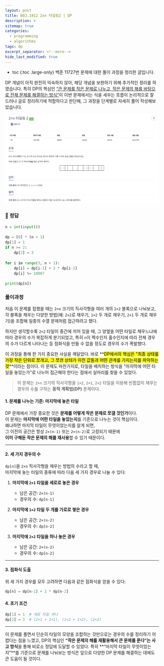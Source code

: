 ```yaml
---
layout: post
title: BOJ.1912 2xn 타일링2 | DP
description: >
sitemap: true
categories: 
  - programming
  - algorithms
tags: dp 
excerpt_separator: <!--more-->
hide_last_modified: true
---
```

* toc
{:toc .large-only}
백준 11727번 문제에 대한 풀이 과정을 정리한 글입니다.

DP 개념이 아직 완전히 익숙하지 않아, 해당 개념을 보완하기 위해 추가적인 정리를 하였습니다.
특히 DP의 핵심인 <u>“큰 문제를 작은 문제로 나누고, 작은 문제의 해를 바탕으로 전체 문제를 해결하는 방식”</u>이 이번 문제에서는 식을 세우는 흐름이 논리적으로 잘 드러나 글로 정리하기에 적합하다고 판단해, 그 과정을 단계별로 자세히 풀어 작성해보았습니다.

<!--more-->

![image-20250415202805899](../../images/2025-04-15-01Boj11727/image-20250415202805899.png)


### 📌 정답

```python
n = int(input())

dp = [0] * (n + 1)
dp[1] = 1
if n >= 2:
    dp[2] = 3

for i in range(3, n + 1):
    dp[i] = dp[i-1] + 2 * dp[i-2]
    dp[i] %= 10007

print(dp[n])
```

### 풀이과정

처음 이 문제를 접했을 때는 `2×n` 크기의 직사각형을 여러 개의 `2×2` 블록으로 나눠보고, 각 블록을 채우는 다양한 방법(예: `2×2`로 채우기, `1×2` 두 개로 채우기, `2×1` 두 개로 채우기)을 조합해 일종의 수열 문제처럼 접근하려고 했다.

하지만 생각할수록 `2×2` 타일이 중간에 끼어 있을 때, 그 양옆을 어떤 타일로 채우느냐에 따라 경우의 수가 복잡하게 분기되었고, 특히 `n`이 짝수인지 홀수인지에 따라 전체 경우의 수가 다르게 나타나는 등 점화식을 만들 수 없을 정도로 경우의 수가 폭발했다.

이 과정을 통해 한 가지 중요한 사실을 깨달았다.
 바로 **<mark>DP에서의 핵심은 "최종 상태를 가장 작은 단위로 쪼개고, 그 쪼갠 상태가 이전 값들과 어떤 관계를 가지는지를 파악하는 것</mark>**이라는 점이다.
 이 문제도 마찬가지로, 타일을 배치하는 방식을 "마지막에 어떤 타일을 놓았는가"로 나누어 접근해야 한다는 점에서 실마리를 찾을 수 있었다.

> 이 문제는 `2×n` 크기의 직사각형을 `1×2`, `2×1`, `2×2` 타일을 이용해 빈틈없이 채우는 경우의 수를 구하는 **동적 계획법(DP)** 문제이다.

####  1. 문제를 나누는 기준: 마지막에 놓은 타일

DP 문제에서 가장 중요한 것은 **문제를 어떻게 작은 문제로 쪼갤 것인가**이다.  
이 문제는 **마지막에 어떤 타일을 놓았는지**를 기준으로 나누는 것이 핵심이다.  
왜냐하면 마지막 타일이 무엇이었는지를 알게 되면,  
그 이전의 공간은 항상 `2×(n-1)` 또는 `2×(n-2)`로 고정되기 때문에  
**이미 구해둔 작은 문제의 해를 재사용**할 수 있기 때문이다.

---

####  2. 세 가지 경우의 수

`dp[n]`을 `2×n` 직사각형을 채우는 방법의 수라고 할 때,  
마지막에 놓는 타일의 종류에 따라 다음 세 가지 경우로 나눌 수 있다:

1. **마지막에 `2×1` 타일을 세로로 놓은 경우**
   - 남은 공간: `2×(n-1)`
   - 경우의 수: `dp[n-1]`

2. **마지막에 `1×2` 타일 두 개를 가로로 쌓은 경우**
   - 남은 공간: `2×(n-2)`
   - 경우의 수: `dp[n-2]`

3. **마지막에 `2×2` 타일을 하나 놓은 경우**
   - 남은 공간: `2×(n-2)`
   - 경우의 수: `dp[n-2]`

---

####  3. 점화식 도출

위 세 가지 경우를 모두 고려하면 다음과 같은 점화식을 얻을 수 있다:

```python
dp[n] = dp[n-1] + 2 * dp[n-2]
```

#### 4. 초기 조건

```python
dp[1] = 1  # 세로 타일 하나
dp[2] = 3  # (2×1 + 2×1), (1×2 + 1×2), (2×2)
```

---

이 문제를 풀면서 단순히 타일의 모양을 조합하는 것만으로는 경우의 수를 정리하기 어렵다는 점을 느꼈고, DP의 핵심인 **“작은 문제의 해를 재활용해서 큰 문제를 푼다”는 사고 방식**을 통해
비로소 정답에 도달할 수 있었다. 특히 **“마지막 타일이 무엇이었는지”**를 기준으로 문제를 나눠보는 방식은 앞으로 다양한 DP 문제를 해결하는 데에도 큰 도움이 될 것이다.
